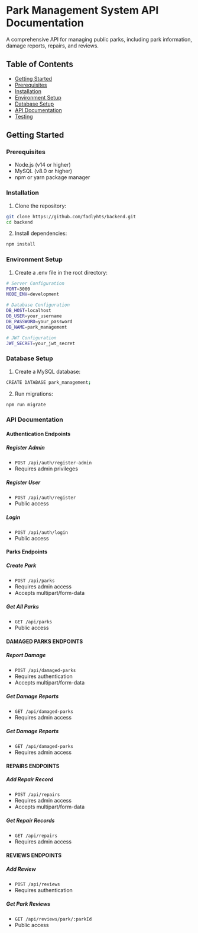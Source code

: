 # Park Management System API Documentation

A comprehensive API for managing public parks, including park information, damage reports, repairs, and reviews.

## Table of Contents
- [Getting Started](#getting-started)
- [Prerequisites](#prerequisites)
- [Installation](#installation)
- [Environment Setup](#environment-setup)
- [Database Setup](#database-setup)
- [API Documentation](#api-documentation)
- [Testing](#testing)

## Getting Started

### Prerequisites
- Node.js (v14 or higher)
- MySQL (v8.0 or higher)
- npm or yarn package manager

### Installation
1. Clone the repository:
```bash
git clone https://github.com/fadlyhts/backend.git
cd backend
```

2. Install dependencies:
```bash 
npm install
```

### Environment Setup
1. Create a .env file in the root directory:
```bash
# Server Configuration
PORT=3000
NODE_ENV=development

# Database Configuration
DB_HOST=localhost
DB_USER=your_username
DB_PASSWORD=your_password
DB_NAME=park_management

# JWT Configuration
JWT_SECRET=your_jwt_secret
```

### Database Setup
1. Create a MySQL database:
```bash
CREATE DATABASE park_management;
```

2. Run migrations:
```bash
npm run migrate
```

### API Documentation
#### Authentication Endpoints
##### Register Admin
- ``` POST /api/auth/register-admin ```
- Requires admin privileges

##### Register User
- ``` POST /api/auth/register ```
- Public access

##### Login
- ``` POST /api/auth/login ```
- Public access

#### Parks Endpoints
##### Create Park
- ``` POST /api/parks ```
- Requires admin access
- Accepts multipart/form-data

##### Get All Parks
- ``` GET /api/parks ```
- Public access

#### DAMAGED PARKS ENDPOINTS
##### Report Damage
- ``` POST /api/damaged-parks ```
- Requires authentication
- Accepts multipart/form-data
##### Get Damage Reports
- ``` GET /api/damaged-parks ```
- Requires admin access
##### Get Damage Reports
- ``` GET /api/damaged-parks ```
- Requires admin access

#### REPAIRS ENDPOINTS
##### Add Repair Record
- ``` POST /api/repairs ```
- Requires admin access
- Accepts multipart/form-data

##### Get Repair Records
- ``` GET /api/repairs ```
- Requires admin access

#### REVIEWS ENDPOINTS
##### Add Review
- ``` POST /api/reviews ```
- Requires authentication

##### Get Park Reviews
- ``` GET /api/reviews/park/:parkId ```
- Public access


